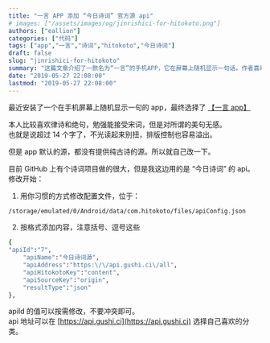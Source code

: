 ```yaml
---
title: "一言 APP 添加 “今日诗词” 官方源 api"
# images: ["/assets/images/og/jinrishici-for-hitokoto.png"]
authors: ["eallion"]
categories: ["代码"]
tags: ["app","一言","诗词","hitokoto","今日诗词"]
draft: false
slug: "jinrishici-for-hitokoto"
summary: "这篇文章介绍了一款名为“一言”的手机APP，它在屏幕上随机显示一句话。作者喜欢律诗和绝句，但对美句不感兴趣。然而，APP默认的数据源中没有纯古诗的内容，因此作者修改了APP的源代码，使用了“今日诗词”官方API作为数据源，并提供了自定义分类的选项。作者还解释了如何修改API的参数值以及如何选择喜欢的分类。"
date: "2019-05-27 22:08:00"
lastmod: "2019-05-27 22:08:00"
---
```


最近安装了一个在手机屏幕上随机显示一句的 app，最终选择了 [【一言 app】](https://www.coolapk.com/apk/com.hitokoto)

本人比较喜欢律诗和绝句，勉强能接受宋词，但是对所谓的美句无感。  
也就是说超过 14 个字了，不光读起来别扭，排版控制也容易溢出。

但是 app 默认的源，都没有提供纯古诗的源。所以就自己改一下。  

目前 GitHub 上有个诗词项目做的很大，但是我这边用的是 “今日诗词” 的 api。  
修改开始：  

1. 用你习惯的方式修改配置文件，位于：  

```bash
/storage/emulated/0/Android/data/com.hitokoto/files/apiConfig.json
```

2. 按格式添加内容，注意括号、逗号这些  

```bash
{
"apiId":"7",
    "apiName":"今日诗词源",
    "apiAddress":"https:\/\/api.gushi.ci\/all",
    "apiHitokotoKey":"content",
    "apiSourceKey":"origin",
    "resultType":"json"
},
```

apiId 的值可以按需修改，不要冲突即可。  
api 地址可以在 [https://api.gushi.ci](https://api.gushi.ci) 选择自己喜欢的分类。
